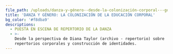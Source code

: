 ```yaml
---
file_path: /uploads/danza-y-género--desde-la-colonización-corporal---google-docs.pdf
title: 'DANZA Y GÉNERO: LA COLONIZACIÓN DE LA EDUCACIÓN CORPORAL'
bg_color: '#f8dba9'
descriptions:
  - PUESTA EN ESCENA DE REPERTORIO DE LA DANZA
  - >-
    Desde la perspectiva de Diana Taylor (archivo - repertorio) sobre
    repertorios corporales y construcción de identidades.
---
```


